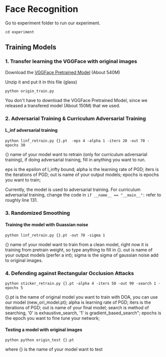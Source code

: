 # Face Recognition 

Go to experiment folder to run our experiment.
```
cd experiment 
```
## Training Models
### 1. Transfer learning the VGGFace with original images 
Download the [VGGFace Pretrained Model](http://www.robots.ox.ac.uk/~vgg/software/vgg_face/src/vgg_face_torch.tar.gz) (About 540M)

Unzip it and put it in this file (glass) 
```
python origin_train.py
```
You don't have to download the VGGFace Pretrained Model, since we released a transfered model (About 150M) that we used.



### 2. Adversarial Training & Curriculum Adversarial Training

#### L_inf adversarial training 
```
python linf_retrain.py {}.pt  -eps 4 -alpha 1 -iters 20 -out 70 -epochs 30
```
{} name of your model want to retrain (only for curriculum adversarial training), if doing adversarial training, fill in anything you want to run.

eps is the epsilon of l_infty bound;
alpha is the learning rate of PGD;
iters is the iterations of PGD; 
out is name of your output models; 
epochs is epochs you want to train; 

Currently, the model is used to adversarial training. For curriculum adversarial training, 
change the code in ```if __name__ == "__main__":``` refer to roughly line 131. 


### 3. Randomized Smoothing 

#### Training the model with Guassian noise
```
python linf_retrain.py {}.pt -out 70 -sigma 1
```
{} name of your model want to train from a clean model, right now it is training from pretrain weight,
so type anything to fill in {}. out is name of your output models (perfer a int); sigma is the sigma of gaussian noise add to original images.

### 4. Defending against Rectangular Occlusion Attacks
```
python sticker_retrain.py {}.pt -alpha 4 -iters 50 -out 99 -search 1 -epochs 5
```
{}.pt is the name of original model you want to train with DOA, you can use our model (new_ori_model.pt);
alpha is learning rate of PGD;
iters is the iterations of PGD;
out is name of your final model;
search is method of searching, '0' is exhaustive_search, '1' is gradient_based_search";
epochs is the epoch you want to fine tune your network;


#### Testing a model with original images
```
python python origin_test {}.pt
```
where {} is the name of your model want to test




